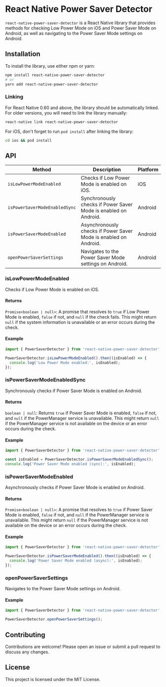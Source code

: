 # React Native Power Saver Detector

`react-native-power-saver-detector` is a React Native library that provides methods for checking Low Power Mode on iOS and Power Saver Mode on Android, as well as navigating to the Power Saver Mode settings on Android.

## Installation

To install the library, use either npm or yarn:

```sh
npm install react-native-power-saver-detector
# or
yarn add react-native-power-saver-detector
```

### Linking

For React Native 0.60 and above, the library should be automatically linked. For older versions, you will need to link the library manually:

```sh
react-native link react-native-power-saver-detector
```

For iOS, don't forget to run `pod install` after linking the library:

```sh
cd ios && pod install
```

## API

| Method                        | Description                                                      | Platform |
| ----------------------------- | ---------------------------------------------------------------- | -------- |
| `isLowPowerModeEnabled`       | Checks if Low Power Mode is enabled on iOS.                      | iOS      |
| `isPowerSaverModeEnabledSync` | Synchronously checks if Power Saver Mode is enabled on Android.  | Android  |
| `isPowerSaverModeEnabled`     | Asynchronously checks if Power Saver Mode is enabled on Android. | Android  |
| `openPowerSaverSettings`      | Navigates to the Power Saver Mode settings on Android.           | Android  |

### isLowPowerModeEnabled

Checks if Low Power Mode is enabled on iOS.

#### Returns

`Promise<boolean | null>`: A promise that resolves to `true` if Low Power Mode is enabled, `false` if not, and `null` if the check fails. This might return `null` if the system information is unavailable or an error occurs during the check.

#### Example

```typescript
import { PowerSaverDetector } from 'react-native-power-saver-detector';

PowerSaverDetector.isLowPowerModeEnabled().then((isEnabled) => {
  console.log('Low Power Mode enabled:', isEnabled);
});
```

### isPowerSaverModeEnabledSync

Synchronously checks if Power Saver Mode is enabled on Android.

#### Returns

`boolean | null`: Returns `true` if Power Saver Mode is enabled, `false` if not, and `null` if the PowerManager service is unavailable. This might return `null` if the PowerManager service is not available on the device or an error occurs during the check.

#### Example

```typescript
import { PowerSaverDetector } from 'react-native-power-saver-detector';

const isEnabled = PowerSaverDetector.isPowerSaverModeEnabledSync();
console.log('Power Saver Mode enabled (sync):', isEnabled);
```

### isPowerSaverModeEnabled

Asynchronously checks if Power Saver Mode is enabled on Android.

#### Returns

`Promise<boolean | null>`: A promise that resolves to `true` if Power Saver Mode is enabled, `false` if not, and `null` if the PowerManager service is unavailable. This might return `null` if the PowerManager service is not available on the device or an error occurs during the check.

#### Example

```typescript
import { PowerSaverDetector } from 'react-native-power-saver-detector';

PowerSaverDetector.isPowerSaverModeEnabled().then((isEnabled) => {
  console.log('Power Saver Mode enabled (async):', isEnabled);
});
```

### openPowerSaverSettings

Navigates to the Power Saver Mode settings on Android.

#### Example

```typescript
import { PowerSaverDetector } from 'react-native-power-saver-detector';

PowerSaverDetector.openPowerSaverSettings();
```

## Contributing

Contributions are welcome! Please open an issue or submit a pull request to discuss any changes.

## License

This project is licensed under the MIT License.
